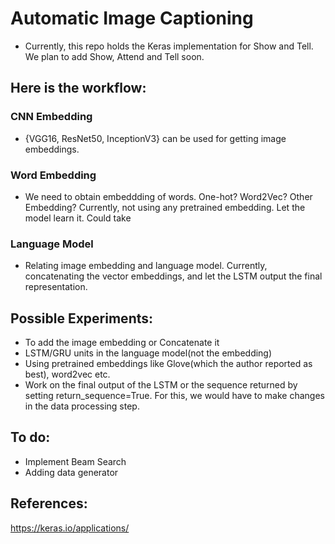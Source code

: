 # Automatic Image Captioning

- Currently, this repo holds the Keras implementation for Show and Tell. We plan to
  add Show, Attend and Tell soon.

## Here is the workflow:
### CNN Embedding
- {VGG16, ResNet50, InceptionV3} can be used for getting image embeddings.

### Word Embedding
- We need to obtain embeddding of words. 
  One-hot? Word2Vec? Other Embedding?
  Currently, not using any pretrained embedding. Let the model learn it.
  Could take

### Language Model
- Relating image embedding and language model. Currently, concatenating the
  vector embeddings, and let the LSTM output the final representation.

## Possible Experiments:

- To add the image embedding or Concatenate it
- LSTM/GRU units in the language model(not the embedding)
- Using pretrained embeddings like Glove(which the author reported as best),
  word2vec etc.
- Work on the final output of the LSTM or the sequence returned by setting
  return_sequence=True. For this, we would have to make changes in the data
  processing step.

## To do:
- Implement Beam Search
- Adding data generator

## References:
https://keras.io/applications/
